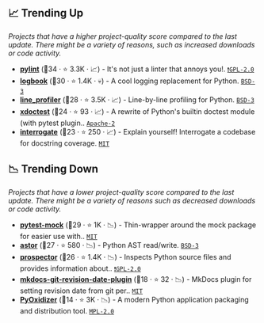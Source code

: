 ## 📈 Trending Up

_Projects that have a higher project-quality score compared to the last update. There might be a variety of reasons, such as increased downloads or code activity._

- <b><a href="https://github.com/PyCQA/pylint">pylint</a></b> (🥇34 ·  ⭐ 3.3K · 📈) - It's not just a linter that annoys you!. <code><a href="http://bit.ly/2KucAZR">❗️GPL-2.0</a></code>
- <b><a href="https://github.com/getlogbook/logbook">logbook</a></b> (🥈30 ·  ⭐ 1.4K · 💀) - A cool logging replacement for Python. <code><a href="http://bit.ly/3aKzpTv">BSD-3</a></code>
- <b><a href="https://github.com/pyutils/line_profiler">line_profiler</a></b> (🥈28 ·  ⭐ 3.5K · 📈) - Line-by-line profiling for Python. <code><a href="http://bit.ly/3aKzpTv">BSD-3</a></code>
- <b><a href="https://github.com/Erotemic/xdoctest">xdoctest</a></b> (🥉24 ·  ⭐ 93 · 📈) - A rewrite of Python's builtin doctest module (with pytest plugin.. <code><a href="http://bit.ly/3nYMfla">Apache-2</a></code>
- <b><a href="https://github.com/econchick/interrogate">interrogate</a></b> (🥉23 ·  ⭐ 250 · 📈) - Explain yourself! Interrogate a codebase for docstring coverage. <code><a href="http://bit.ly/34MBwT8">MIT</a></code>

## 📉 Trending Down

_Projects that have a lower project-quality score compared to the last update. There might be a variety of reasons such as decreased downloads or code activity._

- <b><a href="https://github.com/pytest-dev/pytest-mock">pytest-mock</a></b> (🥈29 ·  ⭐ 1K · 📉) - Thin-wrapper around the mock package for easier use with.. <code><a href="http://bit.ly/34MBwT8">MIT</a></code> <code><img src="https://docs.pytest.org/en/stable/_static/favicon.png" style="display:inline;" width="13" height="13"></code>
- <b><a href="https://github.com/berkerpeksag/astor">astor</a></b> (🥈27 ·  ⭐ 580 · 📉) - Python AST read/write. <code><a href="http://bit.ly/3aKzpTv">BSD-3</a></code>
- <b><a href="https://github.com/PyCQA/prospector">prospector</a></b> (🥈26 ·  ⭐ 1.4K · 📉) - Inspects Python source files and provides information about.. <code><a href="http://bit.ly/2KucAZR">❗️GPL-2.0</a></code>
- <b><a href="https://github.com/zhaoterryy/mkdocs-git-revision-date-plugin">mkdocs-git-revision-date-plugin</a></b> (🥉18 ·  ⭐ 32 · 📉) - MkDocs plugin for setting revision date from git per.. <code><a href="http://bit.ly/34MBwT8">MIT</a></code> <code><img src="https://squidfunk.github.io/mkdocs-material/assets/favicon.png" style="display:inline;" width="13" height="13"></code>
- <b><a href="https://github.com/indygreg/PyOxidizer">PyOxidizer</a></b> (🥉14 ·  ⭐ 3K · 📉) - A modern Python application packaging and distribution tool. <code><a href="http://bit.ly/3postzC">MPL-2.0</a></code>

